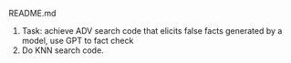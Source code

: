README.md


1. Task: achieve ADV search code that elicits false facts generated by a model, use GPT to fact check
2. Do KNN search code.
